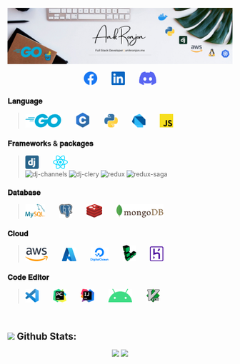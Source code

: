 <!-- ![anikronjon banner](https://github.com/anikronjon/AnikRonjon/assets/66874940/80f06902-389a-4f95-afed-0ece9d926b98) -->
![anikronjon banner](https://github.com/anikronjon/AnikRonjon/blob/main/vendor/LinkedIn%20Banner.png)
<p align="center">
    <a href="https://www.facebook.com/anikronjon.swe" target="_blank"><img src="vendor/facebook.svg" height="30px"></a>&emsp;&emsp;
    <a href="https://bd.linkedin.com/in/anikronjon" target="_blank"><img src="vendor/linkedin.svg" height="30px"></a>&emsp;&emsp;
    <a href="https://discord.com/users/anikronjon" target="_blank"><img src="vendor/discord.svg" height="30px"></a>
</p>


### 𝐋𝐚𝐧𝐠𝐮𝐚𝐠𝐞
><img src="vendor/go.svg" height="30">&emsp;&emsp;
<img src="vendor/c.svg" height="33">&emsp;&emsp;
<img src="vendor/python.svg" height="30">&emsp;&emsp;
<img src="vendor/dart.svg" height="30">&emsp;&emsp;
<img src="vendor/javascript.svg" height="30">&emsp;&emsp;

### 𝐅𝐫𝐚𝐦𝐞𝐰𝐨𝐫𝐤s & 𝐩𝐚𝐜𝐤𝐚𝐠𝐞𝐬
><img src="vendor/django-icon.svg" height="30">&emsp;&emsp;
<img src="vendor/react.svg" height="30">&emsp;&emsp;&emsp;<br>
![dj-channels](https://img.shields.io/badge/-Channels-511?&logo=Websocket&logoColor=F90)
![dj-clery](https://img.shields.io/badge/-Celery-511?&logo=Celery&logoColor=F90)
![redux](https://img.shields.io/badge/-Redux-511?&logo=Redux&logoColor=F90)
![redux-saga](https://img.shields.io/badge/-ReduxSaga-511?&logo=ReduxSaga&logoColor=F90)

### 𝐃𝐚𝐭𝐚𝐛𝐚𝐬𝐞
><img src="vendor/mysql.svg" height="30">&emsp;&emsp;
<img src="vendor/postgresql.svg" height="30">&emsp;&emsp;
<img src="vendor/redis.svg" height="30">&emsp;&emsp;
<img src="vendor/mongodb.svg" height="30">&emsp;&emsp;

### 𝐂𝐥𝐨𝐮𝐝
><img src="vendor/aws.svg" height="30">&emsp;&emsp;
<img src="vendor/microsoft-azure.svg" height="30">&emsp;&emsp;
<img src="vendor/digital-ocean.svg" height="30">&emsp;&emsp;
<img src="vendor/linode.svg" width="30">&emsp;&emsp;
<img src="vendor/heroku.svg" width="30"><br>

### 𝐂𝐨𝐝𝐞 𝐄𝐝𝐢𝐭𝐨𝐫
><img src="vendor/vscode.svg" height="30">&emsp;&emsp;
<img src="vendor/pycharm.svg" height="30">&emsp;&emsp;
<img src="vendor/intellij-idea.svg" height="30">&emsp;&emsp;
<img src="vendor/android.svg" height="30">&emsp;&emsp;
<img src="vendor/vim.svg" height="30">&emsp;&emsp;<br>

<br>

## <img src="https://media.giphy.com/media/ZCN6F3FAkwsyOGU2RS/giphy.gif" width="30"> **Github Stats:**
 <p align="center">
   <img width="49%" src="https://github-readme-streak-stats.herokuapp.com/?user=AnikRonjon&hide_border=false&card_height=202"/>
  <a href="https://github.com/AnikRonjon">
   <img width="48%" src="https://github-readme-stats.vercel.app/api?username=AnikRonjon&show_icons=true&count_private=true">
  </a>
 </p>
